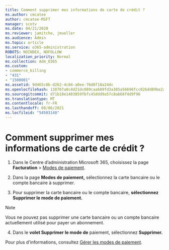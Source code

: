 ```yaml
---
title: Comment supprimer mes informations de carte de crédit ?
ms.author: cmcatee
author: cmcatee-MSFT
manager: scotv
ms.date: 04/21/2020
ms.reviewer: jamitche, jmueller
ms.audience: Admin
ms.topic: article
ms.service: o365-administration
ROBOTS: NOINDEX, NOFOLLOW
localization_priority: Normal
ms.collection: Adm_O365
ms.custom:
- commerce_billing
- "431"
- "1500001"
ms.assetid: 9d465c0b-d262-4c84-a0ee-76d0f18a24dc
ms.openlocfilehash: 138707a0c4d21dc089caa689fd3a385a56696fcc026dd89be2afaf069a1d2b73
ms.sourcegitcommit: d71b18e1403859fbfc45ddd9a57c8ab68f4d9f96
ms.translationtype: MT
ms.contentlocale: fr-FR
ms.lasthandoff: 08/06/2021
ms.locfileid: "54503148"
---
```

# <a name="how-do-i-remove-my-credit-card-information"></a>Comment supprimer mes informations de carte de crédit ?

1. Dans le Centre d’administration Microsoft 365, choisissez la page **Facturation** \> [Modes de paiement](https://go.microsoft.com/fwlink/p/?linkid=2018806).

2. Dans la page **Modes de paiement,** sélectionnez la carte bancaire ou le compte bancaire à supprimer.

3. Pour supprimer la carte bancaire ou le compte bancaire, **sélectionnez Supprimer le mode de paiement.**

> [!NOTE]
> Vous ne pouvez pas supprimer une carte bancaire ou un compte bancaire actuellement utilisé pour payer un abonnement.

4. Dans le **volet Supprimer le mode de** paiement, sélectionnez **Supprimer.**

Pour plus d’informations, consultez [Gérer les modes de paiement](/microsoft-365/commerce/billing-and-payments/manage-payment-methods).